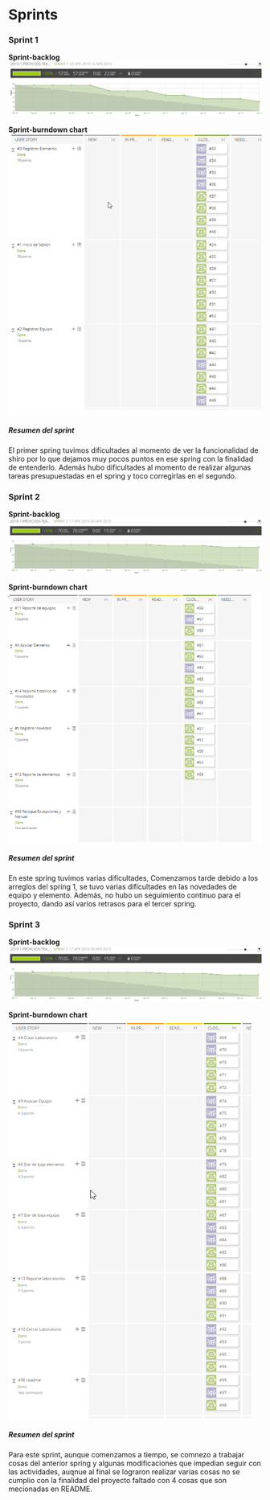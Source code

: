 # Sprints
### Sprint 1
**Sprint-backlog**\
![Sprint-backlog](Spring1.png)

**Sprint-burndown chart**\
![Sprint-burndown chart](BackLogSpring1.png)

##### Resumen del sprint
El primer spring tuvimos dificultades al momento de ver la funcionalidad de shiro por lo que dejamos
muy pocos puntos en ese spring con la finalidad de entenderlo. Además hubo dificultades al momento de 
realizar algunas tareas presupuestadas en el spring y toco corregirlas en el segundo.

### Sprint 2
**Sprint-backlog**\
![Sprint2-backlog](Spring2.png)

**Sprint-burndown chart**\
![Sprint2-burndown](BackLogSpring2.png)

##### Resumen del sprint
En este spring tuvimos varias dificultades, Comenzamos tarde debido a los arreglos del spring 1, se
tuvo varias dificultades en las novedades de equipo y elemento. Además, no hubo un seguimiento 
continuo para el proyecto, dando así varios retrasos para el tercer spring.


### Sprint 3
**Sprint-backlog**\
![Sprint3-backlog](Spring2.png)

**Sprint-burndown chart**\
![Sprint3-burndown](BackLogSpring3.png)

##### Resumen del sprint
Para este sprint, aunque comenzamos a tiempo, se comnezo a trabajar cosas del anterior spring y algunas
modificaciones que impedian seguir con las actividades, auqnue al final se lograron realizar varias cosas
no se cumplio con la finalidad del proyecto faltado con 4 cosas que son mecionadas en README.
